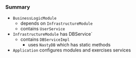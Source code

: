 
### Summary

* `BusinessLogicModule`
    * depends on `InfrastructureModule`
    * contains `UserService`
* `InfrastructureModule` has DBService`
    * contains `DBServiceImpl` 
        * uses `NastyDB` which has static methods
* `Application` configures modules and exercises services 

